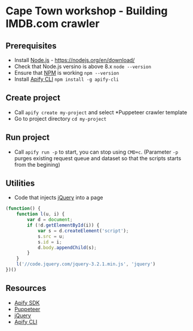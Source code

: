 # Cape Town workshop - Building IMDB.com crawler

## Prerequisites

* Install [Node.js](https://nodejs.org/en/) - https://nodejs.org/en/download/
* Check that Node.js versino is above 8.x `node --version`
* Ensure that [NPM](https://www.npmjs.com) is working `npm --version`
* Install [Apify CLI](https://apify.com/docs/cli) `npm install -g apify-cli`

## Create project

* Call `apify create my-project` and select *Puppeteer crawler template
* Go to project directory `cd my-project`

## Run project

* Call `apify run -p` to start, you can stop using `CMD+c`. (Parameter `-p` purges existing request queue and dataset so that the scripts starts from the begining)

## Utilities

* Code that injects [jQuery](http://jquery.com/) into a page 

```javascript
(function() {
    function l(u, i) {
        var d = document;
        if (!d.getElementById(i)) {
            var s = d.createElement('script');
            s.src = u;
            s.id = i;
            d.body.appendChild(s);
        }
    }
    l('//code.jquery.com/jquery-3.2.1.min.js', 'jquery')
})()
```

## Resources

* [Apify SDK](http://sdk.apify.com)
* [Puppeteer](https://pptr.dev/)
* [jQuery](http://jquery.com/)
* [Apify CLI](https://apify.com/docs/cli)
